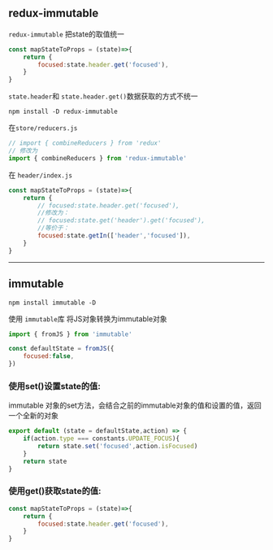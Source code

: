 ## redux-immutable
`redux-immutable` 把state的取值统一



```javascript
const mapStateToProps = (state)=>{
    return {
        focused:state.header.get('focused'),
    }
}
```
`state.header`和 `state.header.get()`数据获取的方式不统一
```
npm install -D redux-immutable
```
在`store/reducers.js`
```javascript
// import { combineReducers } from 'redux'
// 修改为
import { combineReducers } from 'redux-immutable'
```

在 `header/index.js`
```javascript
const mapStateToProps = (state)=>{
    return {
        // focused:state.header.get('focused'),
        //修改为：
        // focused:state.get('header').get('focused'),
        //等价于：
        focused:state.getIn(['header','focused']),
    }
}
```
---
## immutable

```
npm install immutable -D
```

使用 `immutable`库 将JS对象转换为immutable对象

```javascript
import { fromJS } from 'immutable'

const defaultState = fromJS({
    focused:false,
})
```

### 使用set()设置state的值:
immutable 对象的set方法，会结合之前的immutable对象的值和设置的值，返回一个全新的对象
```javascript
export default (state = defaultState,action) => {
    if(action.type === constants.UPDATE_FOCUS){
        return state.set('focused',action.isFocused)
    }
    return state
}
```
### 使用get()获取state的值:
```javascript
const mapStateToProps = (state)=>{
    return {
        focused:state.header.get('focused'),
    }
}
```

